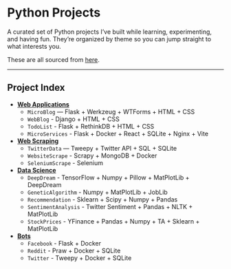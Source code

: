 # Python Projects

A curated set of Python projects I’ve built while learning, experimenting, and having fun. They’re organized by theme so you can jump straight to what interests you.

These are all sourced from [here](https://github.com/practical-tutorials/project-based-learning?tab=readme-ov-file#python).

---

## Project Index

- [**Web Applications**](./Web-Applications/)
  - `MicroBlog` — Flask + Werkzeug + WTForms + HTML + CSS
  - `WebBlog` - Django + HTML + CSS
  - `TodoList` - Flask + RethinkDB + HTML + CSS
  - `MicroServices` - Flask + Docker + React + SQLite + Nginx + Vite
- [**Web Scraping**](./Web-Scraping/)
  - `TwitterData` — Tweepy + Twitter API + SQL + SQLite
  - `WebsiteScrape` - Scrapy + MongoDB + Docker
  - `SeleniumScrape` - Selenium
- [**Data Science**](./Data-Science/)
  - `DeepDream` - TensorFlow + Numpy + Pillow + MatPlotLib + DeepDream
  - `GeneticAlgorithm` - Numpy + MatPlotLib + JobLib
  - `Recommendation` - Sklearn + Scipy + Numpy + Pandas
  - `SentimentAnalysis` - Twitter Sentiment + Pandas + NLTK + MatPlotLib
  - `StockPrices` - YFinance + Pandas + Numpy + TA + Sklearn + MatPlotLib
- [**Bots**](./Bots/)
  - `Facebook` - Flask + Docker
  - `Reddit` - Praw + Docker + SQLite
  - `Twitter` - Tweepy + Docker + SQLite